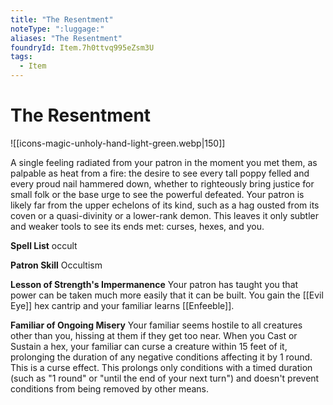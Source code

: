 ```yaml
---
title: "The Resentment"
noteType: ":luggage:"
aliases: "The Resentment"
foundryId: Item.7h0ttvq995eZsm3U
tags:
  - Item
---
```


# The Resentment
![[icons-magic-unholy-hand-light-green.webp|150]]

A single feeling radiated from your patron in the moment you met them, as palpable as heat from a fire: the desire to see every tall poppy felled and every proud nail hammered down, whether to righteously bring justice for small folk or the base urge to see the powerful defeated. Your patron is likely far from the upper echelons of its kind, such as a hag ousted from its coven or a quasi-divinity or a lower-rank demon. This leaves it only subtler and weaker tools to see its ends met: curses, hexes, and you.

**Spell List** occult

**Patron Skill** Occultism

**Lesson of Strength's Impermanence** Your patron has taught you that power can be taken much more easily that it can be built. You gain the [[Evil Eye]] hex cantrip and your familiar learns [[Enfeeble]].

**Familiar of Ongoing Misery** Your familiar seems hostile to all creatures other than you, hissing at them if they get too near. When you Cast or Sustain a hex, your familiar can curse a creature within 15 feet of it, prolonging the duration of any negative conditions affecting it by 1 round. This is a curse effect. This prolongs only conditions with a timed duration (such as "1 round" or "until the end of your next turn") and doesn't prevent conditions from being removed by other means.
